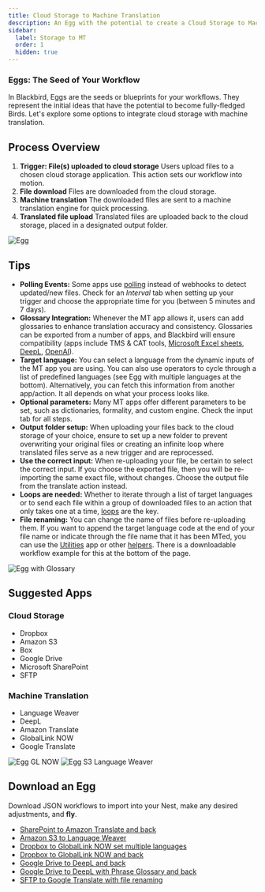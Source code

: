 ```yaml
---
title: Cloud Storage to Machine Translation
description: An Egg with the potential to create a Cloud Storage to Machine Translation and back Bird
sidebar:
  label: Storage to MT
  order: 1
  hidden: true
---
```


### Eggs: The Seed of Your Workflow

In Blackbird, Eggs are the seeds or blueprints for your workflows. They represent the initial ideas that have the potential to become fully-fledged Birds. Let's explore some options to integrate cloud storage with machine translation.

## Process Overview

1. **Trigger: File(s) uploaded to cloud storage**
Users upload files to a chosen cloud storage application. This action sets our workflow into motion.
2. **File download**
Files are downloaded from the cloud storage.
3. **Machine translation**
The downloaded files are sent to a machine translation engine for quick processing.
4. **Translated file upload**
Translated files are uploaded back to the cloud storage, placed in a designated output folder.

![Egg](../../../assets/docs/eggs/Eggs1.png)

## Tips

- **Polling Events:** Some apps use [polling](https://docs.blackbird.io/concepts/triggers/#polling) instead of webhooks to detect updated/new files. Check for an _Interval_ tab when setting up your trigger and choose the appropriate time for you (between 5 minutes and 7 days).
- **Glossary Integration:** Whenever the MT app allows it, users can add glossaries to enhance translation accuracy and consistency. Glossaries can be exported from a number of apps, and Blackbird will ensure compatibility (apps include TMS & CAT tools, [Microsoft Excel sheets](https://docs.blackbird.io/apps/microsoft-excel/#exporting-glossaries), [DeepL](https://docs.blackbird.io/apps/deepl/#glossaries), [OpenAI](https://docs.blackbird.io/apps/openai/#glossary-extraction)).
- **Target language:** You can select a language from the dynamic inputs of the MT app you are using. You can also use operators to cycle through a list of predefined languages (see Egg with multiple languages at the bottom). Alternatively, you can fetch this information from another app/action. It all depends on what your process looks like.
- **Optional parameters:** Many MT apps offer different parameters to be set, such as dictionaries, formality, and custom engine. Check the input tab for all steps.
- **Output folder setup:** When uploading your files back to the cloud storage of your choice, ensure to set up a new folder to prevent overwriting your original files or creating an infinite loop where translated files serve as a new trigger and are reprocessed.
- **Use the correct input:** When re-uploading your file, be certain to select the correct input. If you choose the exported file, then you will be re-importing the same exact file, without changes. Choose the output file from the translate action instead.
- **Loops are needed:** Whether to iterate through a list of target languages or to send each file within a group of downloaded files to an action that only takes one at a time, [loops](https://docs.blackbird.io/guides/loops/) are the key.
- **File renaming:** You can change the name of files before re-uploading them. If you want to append the target language code at the end of your file name or indicate through the file name that it has been MTed, you can use the [Utilities](https://docs.blackbird.io/apps/utilities/) app or other [helpers](https://docs.blackbird.io/guides/toolbox/). There is a downloadable workflow example for this at the bottom of the page.

![Egg with Glossary](../../../assets/docs/eggs/Eggs1_withGlossary.png)

## Suggested Apps

### Cloud Storage

- Dropbox
- Amazon S3
- Box
- Google Drive
- Microsoft SharePoint
- SFTP

### Machine Translation

- Language Weaver
- DeepL
- Amazon Translate
- GlobalLink NOW
- Google Translate

![Egg GL NOW](../../../assets/docs/eggs/Eggs1_GlobalLinkNow.png)
![Egg S3 Language Weaver](../../../assets/docs/eggs/Eggs1_S3toLanguageWeaver.png)

## Download an Egg

Download JSON workflows to import into your Nest, make any desired adjustments, and **fly**.

- [SharePoint to Amazon Translate and back](../../../public/downloads/Sharepoint_to_Amazon_Translate_and_back.json)  
- [Amazon S3 to Language Weaver](../../../public/downloads/AmazonS3_to_Language_Weaver.json)  
- [Dropbox to GlobalLink NOW set multiple languages](../../../public/downloads/Dropbox_to_GlobalLink_NOW_set_multiple_languages.json)  
- [Dropbox to GlobalLink NOW and back](../../../public/downloads/Dropbox_to_GlobalLink_NOW_and_back.json)  
- [Google Drive to DeepL and back](../../../public/downloads/Google_Drive_to_DeepL_and_back.json)  
- [Google Drive to DeepL with Phrase Glossary and back](../../../public/downloads/Google_Drive_to_DeepL_with_Phrase_Glossary_and_back.json)  
- [SFTP to Google Translate with file renaming](../../../public/downloads/SFTP_to_Google_Translate_with_file_renaming.json)
